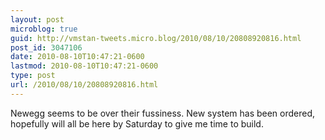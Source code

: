 ```yaml
---
layout: post
microblog: true
guid: http://vmstan-tweets.micro.blog/2010/08/10/20808920816.html
post_id: 3047106
date: 2010-08-10T10:47:21-0600
lastmod: 2010-08-10T10:47:21-0600
type: post
url: /2010/08/10/20808920816.html
---
```

Newegg seems to be over their fussiness. New system has been ordered, hopefully will all be here by Saturday to give me time to build.
